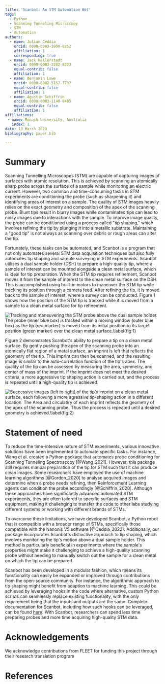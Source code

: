 ```yaml
---
title: 'Scanbot: An STM Automation Bot'
tags:
  - Python
  - Scanning Tunneling Microscopy
  - STM
  - Automation
authors:
  - name: Julian Ceddia
    orcid: 0000-0003-3990-8852
    affiliation: 1
    corresponding: true
  - name: Jack Hellerstedt
    orcid: 0000-0003-2282-8223
    equal-contrib: false
    affiliation: 1
  - name: Benjamin Lowe
    orcid: 0000-0002-5157-7737
    equal-contrib: false
    affiliation: 1
  - name: Agustin Schiffrin
    orcid: 0000-0003-1140-8485
    equal-contrib: false
    affiliation: 1
affiliations:
 - name: Monash University, Australia
   index: 1
date: 13 March 2023
bibliography: paper.bib

---
```


# Summary

Scanning Tunnelling Microscopes (STM) are capable of capturing images of surfaces with atomic resolution.
This is achieved by scanning an atomically sharp probe across the surface of a sample while monitoring an
electric current. However, two common and time-consuming tasks in STM experiments are conditioning the
probe (such as sharpening it) and identifying areas of interest on a sample. The quality of STM images
heavily relies on the exact geometry and composition of the apex of the scanning probe. Blunt tips result
in blurry images while contaminated tips can lead to noisy images due to interactions with the sample. To
improve image quality, the probe can be conditioned using a process called "tip shaping," which involves
refining the tip by plunging it into a metallic substrate. Maintaining a "good tip" is not always
as scanning over debris or rough areas can alter the tip.

Fortunately, these tasks can be automated, and Scanbot is a program that not only automates several STM
data acquisition techniques but also fully automates tip shaping and sample surveying in STM experiments.
Scanbot utilises a dual sample holder (DSH) to prepare a high-quality tip, where a sample of interest can
be mounted alongside a clean metal surface, which is ideal for tip preparation. When the STM tip requires
refinement, Scanbot moves it from the sample of interest to the clean metal surface on the DSH. This is
accomplished using built-in motors to maneuver the STM tip while tracking its position through a camera
feed. After refining the tip, it is moved back to the sample of interest, where a survey can be conducted.
Figure 1 shows how the position of the STM tip is tracked while it is moved from a sample to a clean metal
surface for tip refinement.

![Tracking and maneuvering the STM probe above the dual sample holder.
The probe (inner blue box) is tracked within a moving window (outer blue box) as
the tip (red marker) is moved from its initial position to its target position
(green marker) over the clean metal surface.\label{fig:1}](TipTracking.png)

Figure 2 demonstrates Scanbot's ability to prepare a tip on a clean metal surface. By gently pushing the
apex of the scanning probe into an atomically flat region of a metal surface, an imprint is left that
reflects the geometry of the tip. This imprint can then be scanned, and the resulting image is similar to
the auto-correlation function of the tip's apex. The quality of the tip can be assessed by measuring the area,
symmetry, and center of mass of the imprint. If the imprint does not meet the desired criteria, a more
aggressive tip shaping action is carried out, and the process is repeated until a high-quality tip is
achieved.

![Successive images (left to right) of the tip's imprint on a clean metal
surface, each following a more agressive tip-shaping action in a different location. The Area
and circulatiry of each imprint reflects the geometry of the apex of the scanning probe. Thus
the process is repeated until a desired geometry is achieved.\label{fig:2}](AutoTipShaping.png)

# Statement of need

To reduce the time-intensive nature of STM experiments, various innovative solutions have been
implemented to automate specific tasks. For instance, Wang et al. created a Python package that
automates probe conditioning for Scanning Tunneling Spectroscopy [@Wang_2021]. However, this package
still requires manual preparation of the tip for STM such that it can produce clean images.
Some researchers have employed the use of machine learning algorithms [@Gordon_2020] to analyse
acquired images and determine when a probe needs refining, then Reinforcement Learning agents can
condition the probe accordingly [@Schiffrin_2020]. Although these approaches have significantly advanced
automated STM experiments, they are often tailored to specific surfaces and STM equipment, making it
challenging to transfer the code to other labs studying different systems or working with different
brands of STMs.

To overcome these limitations, we have developed Scanbot, a Python robot that is compatible with
a broader range of STMs, specifically those compatible with the Nanonis V5 software [@Ceddia_2022]. Additionally,
our package incorporates Scanbot's distinctive approach to tip shaping, which involves monitoring
the tip's motion above a dual sample holder. This method is particularly beneficial in experiments
where the sample's properties might make it challenging to achieve a high-quality scanning probe
without needing to manually switch out the sample for a clean metal on which the tip can be prepared.

Scanbot has been developed in a modular fashion, which means its functionality can easily be expanded
or improved through contributions from the open-source community. For instance, the algorithmic
approach to tip shaping might benefit from adaption to machine learning. This could be achieved by
leveraging hooks in the code where alternative, custom Python scripts can seamlessly replace existing
functionality, with the only requirement being that the inputs and outputs are the same. Complete
documentation for Scanbot, including how such hooks can be leveraged, can be found
[here](https://new-horizons-spm.github.io/scanbot/). With Scanbot, researchers can spend less time
preparing probes and more time acquiring high-quality STM data.

# Acknowledgements

We acknowledge contributions from FLEET for funding this project through their research translation program

# References
